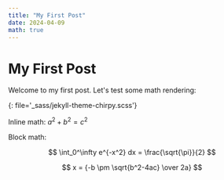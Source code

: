 ```yaml
---
title: "My First Post"
date: 2024-04-09
math: true
---
```


# My First Post

Welcome to my first post. Let's test some math rendering:

{: file='_sass/jekyll-theme-chirpy.scss'}

Inline math: $a^2 + b^2 = c^2$

Block math:

$$
\int_0^\infty e^{-x^2} dx = \frac{\sqrt{\pi}}{2}
$$

$$ x = {-b \pm \sqrt{b^2-4ac} \over 2a} $$